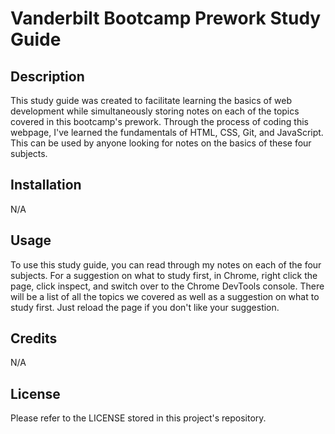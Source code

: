 # Vanderbilt Bootcamp Prework Study Guide

## Description

This study guide was created to facilitate learning the basics of web development while simultaneously storing notes on each of the topics covered in this bootcamp's prework. Through the process of coding this webpage, I've learned the fundamentals of HTML, CSS, Git, and JavaScript. This can be used by anyone looking for notes on the basics of these four subjects.

## Installation

N/A

## Usage

To use this study guide, you can read through my notes on each of the four subjects. For a suggestion on what to study first, in Chrome, right click the page, click inspect, and switch over to the Chrome DevTools console. There will be a list of all the topics we covered as well as a suggestion on what to study first. Just reload the page if you don't like your suggestion.

## Credits

N/A

## License

Please refer to the LICENSE stored in this project's repository.